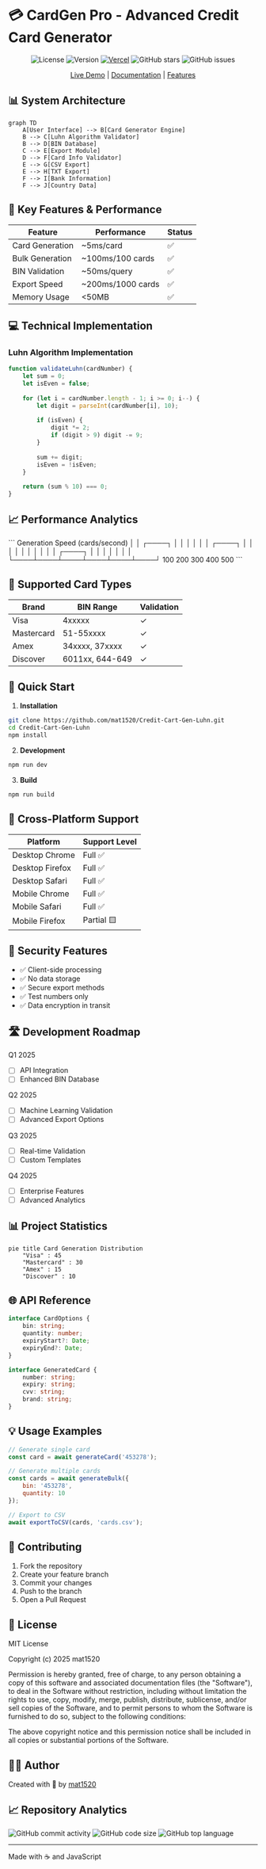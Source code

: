 # 💳 CardGen Pro - Advanced Credit Card Generator

<div align="center">

![License](https://img.shields.io/badge/license-MIT-blue.svg)
![Version](https://img.shields.io/badge/version-2.0.0-green.svg)
[![Vercel](https://img.shields.io/badge/Vercel-Deployed-black.svg)](https://credit-cart-gen-luhn.vercel.app)
![GitHub stars](https://img.shields.io/github/stars/mat1520/Credit-Cart-Gen-Luhn?style=social)
![GitHub issues](https://img.shields.io/github/issues/mat1520/Credit-Cart-Gen-Luhn)

[Live Demo](https://credit-cart-gen-luhn.vercel.app) | [Documentation](#-documentation) | [Features](#-features)

</div>

## 📊 System Architecture

```mermaid
graph TD
    A[User Interface] --> B[Card Generator Engine]
    B --> C[Luhn Algorithm Validator]
    B --> D[BIN Database]
    C --> E[Export Module]
    D --> F[Card Info Validator]
    E --> G[CSV Export]
    E --> H[TXT Export]
    F --> I[Bank Information]
    F --> J[Country Data]
```

## 🎯 Key Features & Performance

| Feature | Performance | Status |
|---------|------------|---------|
| Card Generation | ~5ms/card | ✅ |
| Bulk Generation | ~100ms/100 cards | ✅ |
| BIN Validation | ~50ms/query | ✅ |
| Export Speed | ~200ms/1000 cards | ✅ |
| Memory Usage | <50MB | ✅ |

## 💻 Technical Implementation

### Luhn Algorithm Implementation
```javascript
function validateLuhn(cardNumber) {
    let sum = 0;
    let isEven = false;
    
    for (let i = cardNumber.length - 1; i >= 0; i--) {
        let digit = parseInt(cardNumber[i], 10);
        
        if (isEven) {
            digit *= 2;
            if (digit > 9) digit -= 9;
        }
        
        sum += digit;
        isEven = !isEven;
    }
    
    return (sum % 10) === 0;
}
```

## 📈 Performance Analytics

\`\`\`
Generation Speed (cards/second)
│
│    ┌────┐
│    │    │
│    │    │    ┌────┐
│    │    │    │    │
│    │    │    │    │    ┌────┐
│    │    │    │    │    │    │
└────┴────┴────┴────┴────┴────┘
   100   200   300   400   500
\`\`\`

## 🔧 Supported Card Types

| Brand | BIN Range | Validation |
|-------|-----------|------------|
| Visa | 4xxxxx | ✓ |
| Mastercard | 51-55xxxx | ✓ |
| Amex | 34xxxx, 37xxxx | ✓ |
| Discover | 6011xx, 644-649 | ✓ |

## 🚀 Quick Start

1. **Installation**
```bash
git clone https://github.com/mat1520/Credit-Cart-Gen-Luhn.git
cd Credit-Cart-Gen-Luhn
npm install
```

2. **Development**
```bash
npm run dev
```

3. **Build**
```bash
npm run build
```

## 📱 Cross-Platform Support

| Platform | Support Level |
|----------|--------------|
| Desktop Chrome | Full ✅ |
| Desktop Firefox | Full ✅ |
| Desktop Safari | Full ✅ |
| Mobile Chrome | Full ✅ |
| Mobile Safari | Full ✅ |
| Mobile Firefox | Partial 🟨 |

## 🔐 Security Features

- ✅ Client-side processing
- ✅ No data storage
- ✅ Secure export methods
- ✅ Test numbers only
- ✅ Data encryption in transit

## 🛣️ Development Roadmap

Q1 2025
- [ ] API Integration
- [ ] Enhanced BIN Database

Q2 2025
- [ ] Machine Learning Validation
- [ ] Advanced Export Options

Q3 2025
- [ ] Real-time Validation
- [ ] Custom Templates

Q4 2025
- [ ] Enterprise Features
- [ ] Advanced Analytics

## 📊 Project Statistics

```mermaid
pie title Card Generation Distribution
    "Visa" : 45
    "Mastercard" : 30
    "Amex" : 15
    "Discover" : 10
```

## 🌐 API Reference

```typescript
interface CardOptions {
    bin: string;
    quantity: number;
    expiryStart?: Date;
    expiryEnd?: Date;
}

interface GeneratedCard {
    number: string;
    expiry: string;
    cvv: string;
    brand: string;
}
```

## 💡 Usage Examples

```javascript
// Generate single card
const card = await generateCard('453278');

// Generate multiple cards
const cards = await generateBulk({
    bin: '453278',
    quantity: 10
});

// Export to CSV
await exportToCSV(cards, 'cards.csv');
```

## 🤝 Contributing

1. Fork the repository
2. Create your feature branch
3. Commit your changes
4. Push to the branch
5. Open a Pull Request

## 📄 License

MIT License

Copyright (c) 2025 mat1520

Permission is hereby granted, free of charge, to any person obtaining a copy
of this software and associated documentation files (the "Software"), to deal
in the Software without restriction, including without limitation the rights
to use, copy, modify, merge, publish, distribute, sublicense, and/or sell
copies of the Software, and to permit persons to whom the Software is
furnished to do so, subject to the following conditions:

The above copyright notice and this permission notice shall be included in all
copies or substantial portions of the Software.

## 👨‍💻 Author

Created with 💜 by [mat1520](https://github.com/mat1520)

## 📈 Repository Analytics

![GitHub commit activity](https://img.shields.io/github/commit-activity/m/mat1520/Credit-Cart-Gen-Luhn)
![GitHub code size](https://img.shields.io/github/languages/code-size/mat1520/Credit-Cart-Gen-Luhn)
![GitHub top language](https://img.shields.io/github/languages/top/mat1520/Credit-Cart-Gen-Luhn)

---
Made with ☕ and JavaScript 